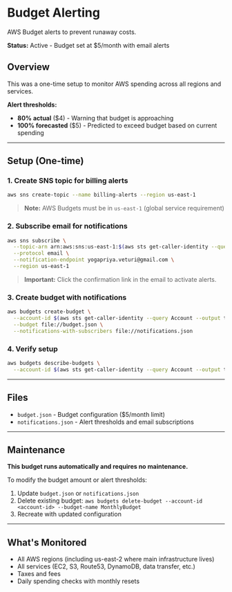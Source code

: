 # Budget Alerting

AWS Budget alerts to prevent runaway costs.

**Status:** Active - Budget set at $5/month with email alerts

## Overview

This was a one-time setup to monitor AWS spending across all regions and services.

**Alert thresholds:**
- **80% actual** ($4) - Warning that budget is approaching
- **100% forecasted** ($5) - Predicted to exceed budget based on current spending

---

## Setup (One-time)

### 1. Create SNS topic for billing alerts
```bash
aws sns create-topic --name billing-alerts --region us-east-1
```
> **Note:** AWS Budgets must be in `us-east-1` (global service requirement)

### 2. Subscribe email for notifications
```bash
aws sns subscribe \
  --topic-arn arn:aws:sns:us-east-1:$(aws sts get-caller-identity --query Account --output text):billing-alerts \
  --protocol email \
  --notification-endpoint yogapriya.veturi@gmail.com \
  --region us-east-1
```
> **Important:** Click the confirmation link in the email to activate alerts.

### 3. Create budget with notifications
```bash
aws budgets create-budget \
  --account-id $(aws sts get-caller-identity --query Account --output text) \
  --budget file://budget.json \
  --notifications-with-subscribers file://notifications.json
```

### 4. Verify setup
```bash
aws budgets describe-budgets \
  --account-id $(aws sts get-caller-identity --query Account --output text)
```

---

## Files

- `budget.json` - Budget configuration ($5/month limit)
- `notifications.json` - Alert thresholds and email subscriptions

---

## Maintenance

**This budget runs automatically and requires no maintenance.**

To modify the budget amount or alert thresholds:
1. Update `budget.json` or `notifications.json`
2. Delete existing budget: `aws budgets delete-budget --account-id <account-id> --budget-name MonthlyBudget`
3. Recreate with updated configuration

---

## What's Monitored

- All AWS regions (including us-east-2 where main infrastructure lives)
- All services (EC2, S3, Route53, DynamoDB, data transfer, etc.)
- Taxes and fees
- Daily spending checks with monthly resets
